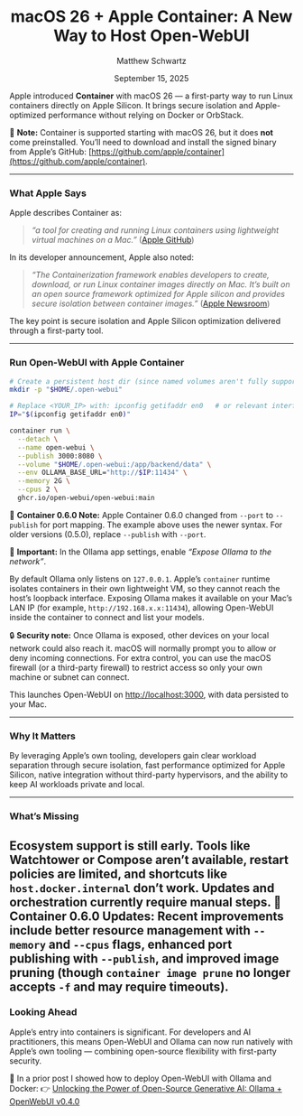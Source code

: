 <h1 style="text-align: center;">macOS 26 + Apple Container: A New Way to Host Open-WebUI</h1>  
<p style="text-align: center;">Matthew Schwartz</p>  
<p style="text-align: center;">September 15, 2025</p>  

Apple introduced **Container** with macOS 26 — a first-party way to run Linux containers directly on Apple Silicon. It brings secure isolation and Apple-optimized performance without relying on Docker or OrbStack.

📌 **Note:** Container is supported starting with macOS 26, but it does **not** come preinstalled. You’ll need to download and install the signed binary from Apple’s GitHub: [https://github.com/apple/container](https://github.com/apple/container).

---

### What Apple Says

Apple describes Container as:

> *“a tool for creating and running Linux containers using lightweight virtual machines on a Mac.”* ([Apple GitHub](https://github.com/apple/container))

In its developer announcement, Apple also noted:

> *“The Containerization framework enables developers to create, download, or run Linux container images directly on Mac. It’s built on an open source framework optimized for Apple silicon and provides secure isolation between container images.”* ([Apple Newsroom](https://www.apple.com/newsroom/2025/06/apple-supercharges-its-tools-and-technologies-for-developers/))

The key point is secure isolation and Apple Silicon optimization delivered through a first-party tool.

---

### Run Open-WebUI with Apple Container

```bash
# Create a persistent host dir (since named volumes aren't fully supported yet)
mkdir -p "$HOME/.open-webui"

# Replace <YOUR_IP> with: ipconfig getifaddr en0   # or relevant interface
IP="$(ipconfig getifaddr en0)"

container run \
  --detach \
  --name open-webui \
  --publish 3000:8080 \
  --volume "$HOME/.open-webui:/app/backend/data" \
  --env OLLAMA_BASE_URL="http://$IP:11434" \
  --memory 2G \
  --cpus 2 \
  ghcr.io/open-webui/open-webui:main
```

📌 **Container 0.6.0 Note:** Apple Container 0.6.0 changed from `--port` to `--publish` for port mapping. The example above uses the newer syntax. For older versions (0.5.0), replace `--publish` with `--port`.

📌 **Important:** In the Ollama app settings, enable *“Expose Ollama to the network”*.

By default Ollama only listens on `127.0.0.1`. Apple’s `container` runtime isolates containers in their own lightweight VM, so they cannot reach the host’s loopback interface. Exposing Ollama makes it available on your Mac’s LAN IP (for example, `http://192.168.x.x:11434`), allowing Open-WebUI inside the container to connect and list your models.

🔒 **Security note:** Once Ollama is exposed, other devices on your local network could also reach it. macOS will normally prompt you to allow or deny incoming connections. For extra control, you can use the macOS firewall (or a third-party firewall) to restrict access so only your own machine or subnet can connect.

This launches Open-WebUI on [http://localhost:3000](http://localhost:3000), with data persisted to your Mac.

---

### Why It Matters

By leveraging Apple’s own tooling, developers gain clear workload separation through secure isolation, fast performance optimized for Apple Silicon, native integration without third-party hypervisors, and the ability to keep AI workloads private and local.

---

### What’s Missing

Ecosystem support is still early. Tools like Watchtower or Compose aren’t available, restart policies are limited, and shortcuts like `host.docker.internal` don’t work. Updates and orchestration currently require manual steps.
📌 **Container 0.6.0 Updates:** Recent improvements include better resource management with `--memory` and `--cpus` flags, enhanced port publishing with `--publish`, and improved image pruning (though `container image prune` no longer accepts `-f` and may require timeouts).
---

### Looking Ahead

Apple’s entry into containers is significant. For developers and AI practitioners, this means Open-WebUI and Ollama can now run natively with Apple’s own tooling — combining open-source flexibility with first-party security.

📌 In a prior post I showed how to deploy Open-WebUI with Ollama and Docker:
👉 [Unlocking the Power of Open-Source Generative AI: Ollama + OpenWebUI v0.4.0](https://www.linkedin.com/posts/schwartz1375_local-hosting-of-llm-models-has-become-increasingly-activity-7264804264357552128-JdxD)

